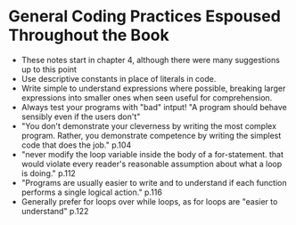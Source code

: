 # General Coding Practices Espoused Throughout the Book
- These notes start in chapter 4, although there were many suggestions up to this point
- Use descriptive constants in place of literals in code. 
- Write simple to understand expressions where possible, breaking larger expressions into smaller ones when seen useful for comprehension. 
- Always test your programs with "bad" intput! "A program should behave sensibly even if the users don't"
- "You don't demonstrate your cleverness by writing the most complex program.  Rather, you demonstrate competence by writing the simplest code that does the job." p.104
- "never modify the loop variable inside the body of a for-statement.  that would violate every reader's reasonable assumption about what a loop is doing." p.112
- "Programs are usually easier to write and to understand if each function performs a single logical action." p.116
- Generally prefer for loops over while loops, as for loops are "easier to understand" p.122
